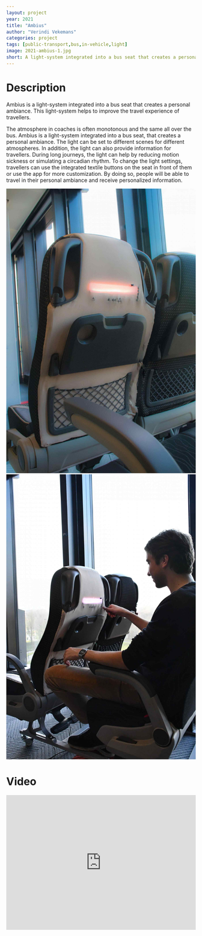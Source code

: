 ```yaml
---
layout: project
year: 2021
title: "Ambius"
author: "Verindi Vekemans"
categories: project
tags: [public-transport,bus,in-vehicle,light]
image: 2021-ambius-1.jpg
short: A light-system integrated into a bus seat that creates a personal ambiance. This light-system helps to improve the travel experience of travellers.
---
```


# Description
Ambius is a light-system integrated into a bus seat that creates a personal ambiance. This light-system helps to improve the travel experience of travellers.

The atmosphere in coaches is often monotonous and the same all over the bus. Ambius is a light-system integrated into a bus seat, that creates a personal ambiance. The light can be set to different scenes for different atmospheres. In addition, the light can also provide information for travellers. During long journeys, the light can help by reducing motion sickness or simulating a circadian rhythm. To change the light settings, travellers can use the integrated textile buttons on the seat in front of them or use the app for more customization. By doing so, people will be able to travel in their personal ambiance and receive personalized information.

![ambius](/assets/img/2021-ambius-2.jpg)
![ambius](/assets/img/2021-ambius-3.jpg)

# Video
<iframe style="display:inline-block; border:0px solid #FFF; width: 100%; height: 358px" src="https://www.youtube.com/embed/CAyWN9ba9J8?playlist=CAyWN9ba9J8&loop=1&autoplay=1&mute=1" frameborder="0" allowfullscreen></iframe>
